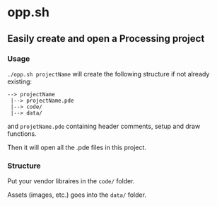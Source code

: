 # opp.sh
## Easily create and open a Processing project

### Usage
```./opp.sh projectName```
will create the following structure if not already existing:
```
--> projectName
 |--> projectName.pde
 |--> code/
 |--> data/
```
and `projetName.pde` containing header comments, setup and draw functions.

Then it will open all the .pde files in this project.

### Structure
Put your vendor libraires in the `code/` folder.

Assets (images, etc.) goes into the `data/` folder.